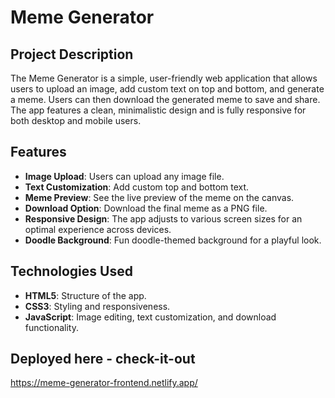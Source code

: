 # Meme Generator

## Project Description
The Meme Generator is a simple, user-friendly web application that allows users to upload an image, add custom text on top and bottom, and generate a meme. Users can then download the generated meme to save and share. The app features a clean, minimalistic design and is fully responsive for both desktop and mobile users.

## Features
- **Image Upload**: Users can upload any image file.
- **Text Customization**: Add custom top and bottom text.
- **Meme Preview**: See the live preview of the meme on the canvas.
- **Download Option**: Download the final meme as a PNG file.
- **Responsive Design**: The app adjusts to various screen sizes for an optimal experience across devices.
- **Doodle Background**: Fun doodle-themed background for a playful look.

## Technologies Used
- **HTML5**: Structure of the app.
- **CSS3**: Styling and responsiveness.
- **JavaScript**: Image editing, text customization, and download functionality.

## Deployed here - check-it-out
https://meme-generator-frontend.netlify.app/